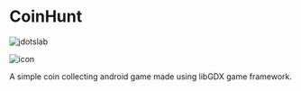# CoinHunt


![jdotslab](https://github.com/jasonjpulikkottil/coin_hunt/blob/master/android/res/drawable-hdpi/info.png)

![icon](https://github.com/jasonjpulikkottil/coin_hunt/blob/master/android/res/drawable-hdpi/ic_launcher.png)

A simple coin collecting android game made using libGDX game framework. 
